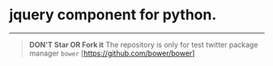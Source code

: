 # jquery component for python.
---
> **DON'T Star OR Fork it** The repository is only for test twitter package manager `bower` [https://github.com/bower/bower]
